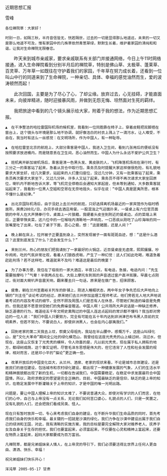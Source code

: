 近期思想汇报

雪峰


    各位禅院草：大家好！

    时别一日，如隔三秋，半月音信皆无，恍若隔世，过去的一切是显得那么地遥远，未来的一切又是那么地遥不可及，惟有家园中的几株草依然青葱翠绿，默默生长着，维护着家园的清纯和和谐，让我对生命禅院无限眷恋。

　　昨天来到城市亲戚家，要求亲戚联系有关部门并接通网络，今日上午11时网络接通，进入生命禅院看到分别半月后的禅院草，特别是佛山草、太极草、蓬莱草、百灵草、万年草一如既往在守护着我们的家园，千年草在努力成长着，还看到一位叫山中行的同道来到了生命禅院，一种亲切、具体、幸福的感觉油然而生，爱的波涛顿然而起！

　　此次回国，主要是为了尽心了心，了却尘缘。放弃过去，心无挂碍，才能直面未来，向彼岸精进，随时迎接暴风雨，并做到无怨无悔、坦然面对生死的羁绊。

　　我把旅途中看到的几个镜头展示给大家，附着于我的想法，作为近期思想汇报。

    ▲　在干净整洁的哈拉雷国际机场的候机室，我看到一位同胞靠在椅子上，穿着皮鞋把双脚搭在窗台上，这个镜头与环境是那么地不协调，就好像洁白的衬衣上溅上了一滴污水，让人难受，不自在，我当时有这么一丝感觉：在文明场所，作为中国人，有一种耻辱。

    ▲　在哈拉雷至北京的航班上，大部分乘客是中国人，我进入卫生间，看到几张用后的便纸没有按照要求放进桶内，而是随意丢在卫生间，恶心油然而生。中国人为什么永远不爱护公共卫生？

    ▲　班机离开新加坡机场后，乘客是清一色黑头发、黄皮肤的人，飞机降落机场尚在滑行时，有三分之一的乘客站了起来，急着从货仓中取行包，乘务员及时提醒大家这样做很危险，有礼貌地要求大家坐好，经几次要求，站起来的人们重归座位，没过几分钟，又有一批乘客站了起来，乘务员再次要求大家坐下，又过几分钟，许多人又站了起来，乘务员不得不再次请求大家坐回原位，喇叭内不断地告诉大家，等飞机完全停稳后会通知大家起座，但未等到通知，大多数乘客就站起来了，我看到一位黑人空姐和空哥在无奈地摇头，似乎在说：“中国人真是匪夷所思，根本不懂什么是纪律。”

    ▲　出北京国际机场后，由于没赶上去兰州的航班，只好选择离机场最近的一家宾馆作为临时栖居所，房费280元/日，办完手续去酒店用餐，一股混浊之气迎面扑来，一餐桌上有六位官员面貌的中年人在大声猜拳行令，桌面上一片狼藉，我硬着头皮坐到附近的餐桌边，点的菜端上来后，正要举筷夹菜，这六位中的一位喉咙内清晰地一声响亮，一口恶痰从刚吃了山珍海味的同一张嘴里吐了出来，吐在了桌子下面，恶心之极，想：“这是猪圈，还是人间？”

    ▲　晚上躺在床上，拉开被子正要盖到身上，突然发现被子一面有斑斑血迹，想：“这是什么酒店？这里到底发生了什么？还会发生什么？”

    ▲　来到兰州，热心的朋友们把我请到了一家最好的火锅店，近百餐桌座无虚席，熙熙攘攘、吵吵闹闹，吃的气氛非常壮观，看着人们狼吞虎咽，产生了一种幻觉：这人们如此吃喝，难道急着赶赴刑场？若不这样吃，难道就来不及吗？难道这是最后的晚宴？

    ▲　为了办事方便，我住在了临街的一家大酒店，半夜12点，有电话，急接，电话内问：“先生需要按摩吗？”气晕！半夜两点左右，大街上摩托车刺耳的声音透过窗户直冲耳膜，早晨七点刚过，街对面大喇叭声音震天响，翻来覆去只一句话，原来是在做广告，招徕顾客。

    ▲　疲惫，躺在兰州至嘉峪关列车的卧铺上，刚进入睡眠状态，两中年女子争先恐后大声地向上铺的“刘主任”谈论考试的经过，原来她们去兰州参加监理工程师考试，他们旁若无人地大声地说着考试的内容及考试的细节，全然不顾及周围人们是否有人在休息，尽管她们制造的噪音是免费的，但我还是不愿意领受她们的免费噪音赠送。中国人啊！公共场所大声说话是一种缺乏修养，缺乏道德的行为，难道经五千年文明史熏陶过的中国人连这点起码的常识都不懂吗？我当即对旁边的一位人说：“我们中国人只要努力，完全有可能在五十年内达到非洲津巴布韦黑人目前的文明素养，但若不努力，不要说白人，即使非洲黑人，也会在内心鄙夷我们。”

    ▲　回到老家的第二天我去上坟，祭奠父母祖先，我站在半山腰中，感慨万千，这座山叫绿化山，是“文化大革命”期间全公社的绿化模范山，我曾经在这座光秃秃的山上植过树，浇过水，但现在，这座山又恢复了光秃秃的模样，令人欣喜的是，凡以前光秃秃，现在属于私人拥有的地方，都绿树成荫，这个事实证明，尽管毛泽东思想是伟大的，但它违背了人性和社会发展的规律，相对而言，还是邓小平的“猫论”更正确一些。

    ▲　改革开放后的中国变化巨大，从兰州、酒泉、老家的现状来看，不论是城市总体建设，还是居民们的居住建设，包括城市和农村绿化建设，都出现了一种健康发展的气象，人们的生活水平和精神面貌都出现了新的生机，一切都在告诫我们，中国需要稳定，在稳定中求发展最符合中国国情，所以，政府求稳定的愿望是完全正确的，目前，中国最缺乏的是信仰，缺乏的是上帝的知识，在稳定发展中不断灌输关于上帝的知识，才是中国的唯一光明出路。

    问题是，要让中国人理解上帝的知识太难了，不要说普通大众，即使对有学识的人们而言，在他们的心中，自己与上帝没有一点关系，无论我们如何苦口婆心，礼貌点的人们，只是一笑置之，没有礼貌的人们，还会把我们看成另类、怪人。

    现在只有暂时放弃一切，专心来考虑我们自身的建设，在不断升华我们生命品质的同时，首先考虑我们自身的快乐和幸福，最关键的一招就是沙漠的绿化，我们力争在沙漠中建设出属于我们自己的绿洲和王国，对此，我有清晰的实施方案，我的目标是要完全解除大家对赡养老人、抚养子女及自身关于生存的担忧，我们也要富起来，必须富起来，不仅要在心灵和精神上富起来，还要在物质上富起来，起码大家都要成为百万富翁。

    凡禅院草，都是兄弟姐妹亲人情人，在上帝灵的导引下，我们必须要活得比世界上任何人更自由、潇洒、快乐、幸福！

    祝兄弟姐妹们快乐开心！

    浑沌草 2005-05-17 甘肃



